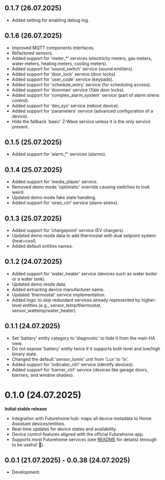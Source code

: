 <!-- https://developers.home-assistant.io/docs/add-ons/presentation#keeping-a-changelog -->

## 0.1.7 (26.07.2025)

- Added setting for enabling debug log.

## 0.1.6 (26.07.2025)

- Improved MQTT components interfaces.
- Refactored sensors.
- Added support for 'meter_*' services (electricity meters, gas meters, water meters, heating meters, cooling meters).
- Added support for 'sound_switch' service (sound emitters).
- Added support for 'door_lock' service (door locks).
- Added support for 'user_code' service (keypads).
- Added support for 'schedule_entry' service (for scheduling access).
- Added support for 'doorman' service (Yale door locks).
- Added support for 'complex_alarm_system' service (part of alarm sirens control).
- Added support for 'dev_sys' service (reboot device).
- Added support for 'parameters' service (advanced configuration of a device).
- Hide the fallback 'basic' Z-Wave service unless it is the only service present.

## 0.1.5 (25.07.2025)

- Added support for 'alarm_*' services (alarms).

## 0.1.4 (25.07.2025)

- Added support for 'media_player' service.
- Removed demo mode 'optimistic' override causing switches to look weird.
- Updated demo mode fake state handling.
- Added support for 'siren_ctrl' service (alarm sirens).

## 0.1.3 (25.07.2025)

- Added support for 'chargepoint' service (EV chargers).
- Updated demo mode data to add thermostat with dual setpoint system (heat+cool).
- Added default entities names.

## 0.1.2 (24.07.2025)

- Added support for 'water_heater' service (devices such as water boiler or a water tank).
- Updated demo mode data.
- Added extracting device manufacturer name.
- Updated 'thermostat' service implementation.
- Added logic to skip redundant services already represented by higher-level entities (e.g., sensor_temp/thermostat, sensor_wattemp/water_heater).

## 0.1.1 (24.07.2025)

- Set 'battery' entity category to 'diagnostic' to hide it from the main HA view.
- Do not expose 'battery' entity twice if it supports both level and low/high binary state.
- Changed the default 'sensor_lumin' unit from 'Lux' to 'lx'.
- Added support for 'indicator_ctrl' service (identify devices).
- Added support for 'barrier_ctrl' service (devices like garage doors, barriers, and window shades).

# 0.1.0 (24.07.2025)

**Initial stable release**

* Integration with Futurehome hub: maps all device metadata to Home Assistant devices/entities.
* Real-time updates for device states and availability.
* Device control features aligned with the official Futurehome app.
* Supports most Futurehome services (see [README](https://github.com/adrianjagielak/home-assistant-futurehome) for details) (enough to be useful! 🎉).

## 0.0.1 (21.07.2025) - 0.0.38 (24.07.2025)

- Development.
